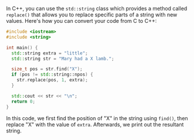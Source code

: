 In C++, you can use the `std::string` class which provides a method called `replace()` that allows you to replace specific parts of a string with new values. Here's how you can convert your code from C to C++:

```cpp
#include <iostream>
#include <string>

int main() {
  std::string extra = "little";
  std::string str = "Mary had a X lamb.";

  size_t pos = str.find("X");
  if (pos != std::string::npos) {
    str.replace(pos, 1, extra);
  }

  std::cout << str << "\n";
  return 0;
}
```

In this code, we first find the position of "X" in the string using `find()`, then replace "X" with the value of `extra`. Afterwards, we print out the resultant string.
